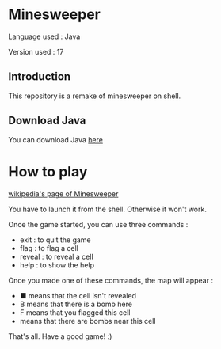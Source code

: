 # Minesweeper

Language used : Java

Version used : 17

## Introduction
This repository is a remake of minesweeper on shell.

## Download Java
You can download Java [here](https://adoptium.net/fr/temurin/releases/)

# How to play
[wikipedia's page of Minesweeper](https://en.wikipedia.org/wiki/Minesweeper_(video_game))

You have to launch it from the shell. Otherwise it won't work.

Once the game started, you can use three commands :
- exit : to quit the game
- flag <coordinates> : to flag a cell
- reveal <coordinates> : to reveal a cell
- help : to show the help
  
Once you made one of these commands, the map will appear :
- ■ means that the cell isn't revealed
- B means that there is a bomb here
- F means that you flagged this cell
- <number> means that there are <number> bombs near this cell

That's all. Have a good game! :)
